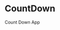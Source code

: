 # CountDown
 Count Down App
     
           
                                                        
                                                                       
                                                                   
                                                           
                                                     
                                  
                    
              
    
 
   
